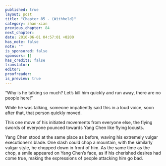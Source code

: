```yaml
---
published: true
layout: post
title: "Chapter 85 - (Withheld)"
category: zhan-xian
previous_chapter: 84
next_chapter:
date: 2016-06-01 04:57:01 +0200
has_note: false
note: ""
is_sponsored: false
sponsors: []
has_credits: false
translator:
editor:
proofreader:
is_preview: true
---
```

“Why is he talking so much? Let’s kill him quickly and run away, there are no people here!”

While he was talking, someone impatiently said this in a loud voice, soon after that, that person quickly moved.  

This one move of his initiated movements from everyone else, the flying swords of everyone pounced towards Yang Chen like flying locusts.
<!--more-->

Yang Chen stood at the same place as before, waving his extremely vulgar executioner’s blade. One slash could chop a mountain, with the similarly vulgar style, he chopped down in front of him. As the same time as the chop, a smile appeared on Yang Chen’s face, as if his cherished desires had come true, making the expressions of people attacking him go bad.
